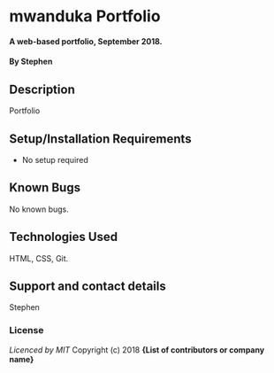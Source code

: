 # mwanduka Portfolio
#### A web-based portfolio, September 2018.
#### By **Stephen**
## Description
Portfolio
## Setup/Installation Requirements
* No setup required

## Known Bugs
No known bugs.
## Technologies Used
HTML, CSS, Git.
## Support and contact details
Stephen
### License
*Licenced by MIT*
Copyright (c) 2018 **{List of contributors or company name}**
  
